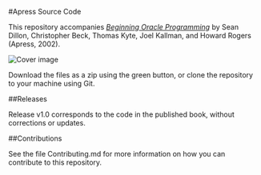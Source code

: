 #Apress Source Code

This repository accompanies [*Beginning Oracle Programming*](http://www.apress.com/9781590592861) by Sean Dillon, Christopher Beck, Thomas Kyte, Joel Kallman, and Howard Rogers (Apress, 2002).

![Cover image](9781590592861.jpg)

Download the files as a zip using the green button, or clone the repository to your machine using Git.

##Releases

Release v1.0 corresponds to the code in the published book, without corrections or updates.

##Contributions

See the file Contributing.md for more information on how you can contribute to this repository.
